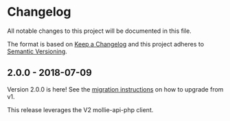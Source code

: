 # Changelog
All notable changes to this project will be documented in this file.

The format is based on [Keep a Changelog](http://keepachangelog.com/en/1.0.0/)
and this project adheres to [Semantic Versioning](http://semver.org/spec/v2.0.0.html).
<!--  -->
<!-- ## [Unreleased] -->
<!-- ### Added -->
<!-- ### Changed -->
<!-- ### Removed -->

## 2.0.0 - 2018-07-09
Version 2.0.0 is here! See the [migration instructions](docs/migration_instructions_v1_to_v2.md) on how to upgrade from v1.

This release leverages the V2 mollie-api-php client.
